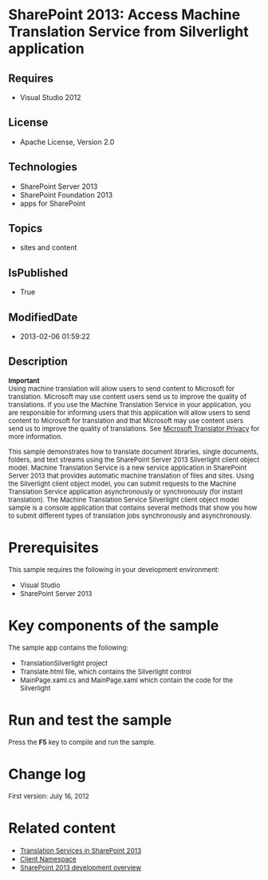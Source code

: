 # SharePoint 2013: Access Machine Translation Service from Silverlight application
## Requires
* Visual Studio 2012
## License
* Apache License, Version 2.0
## Technologies
* SharePoint Server 2013
* SharePoint Foundation 2013
* apps for SharePoint
## Topics
* sites and content
## IsPublished
* True
## ModifiedDate
* 2013-02-06 01:59:22
## Description

<p><strong><span style="font-size:small">Important</span></strong><br>
<span style="font-size:small">Using machine translation will allow users to send content to Microsoft for translation. Microsoft may use content users send us to improve the quality of translations. If you use the Machine Translation Service in your application,
 you are responsible for informing users that this application will allow users to send content to Microsoft for translation and that Microsoft may use content users send us to improve the quality of translations. See
<a href="http://msdn.microsoft.com/en-us/library/hh464486.aspx">Microsoft Translator Privacy</a> for more information.</span></p>
<p><span style="font-size:small">This sample demonstrates how to translate document libraries, single documents, folders, and text streams using the SharePoint Server 2013 Silverlight client object model. Machine Translation Service is a new service application
 in SharePoint Server 2013 that provides automatic machine translation of files and sites. Using the Silverlight client object model, you can submit requests to the Machine Translation Service application asynchronously or synchronously (for instant translation).
 The Machine Translation Service Silverlight client object model sample is a console application that contains several methods that show you how to submit different types of translation jobs synchronously and asynchronously.</span></p>
<h1>Prerequisites</h1>
<p><span style="font-size:small">This sample requires the following in your development environment:</span></p>
<ul>
<li><span style="font-size:small">Visual Studio</span> </li><li><span style="font-size:small">SharePoint Server 2013</span> </li></ul>
<h1>Key components of the sample</h1>
<p><span style="font-size:small">The sample app contains the following:</span></p>
<ul>
<li><span style="font-size:small">TranslationSilverlight project</span> </li><li><span style="font-size:small">Translate.html file, which contains the Silverlight control</span>
</li><li><span style="font-size:small">MainPage.xaml.cs and MainPage.xaml which contain the code for the Silverlight</span>
</li></ul>
<h1>Run and test the sample</h1>
<p><span style="font-size:small">Press the <strong>F5</strong> key to compile and run the sample.</span></p>
<h1>Change log</h1>
<p><span style="font-size:small">First version:&nbsp;July 16, 2012</span></p>
<h1>Related content</h1>
<ul>
<li><span style="font-size:small"><a title="http://msdn.microsoft.com/library/15a81428-da94-40b8-8ed4-6a12f05661e2.aspx" href="http://msdn.microsoft.com/library/15a81428-da94-40b8-8ed4-6a12f05661e2.aspx">Translation Services in SharePoint 2013</a></span>
</li><li><span style="font-size:small"><a title="http://msdn.microsoft.com/library/Microsoft.Office.TranslationServices.Client" href="http://msdn.microsoft.com/library/Microsoft.Office.TranslationServices.Client">Client Namespace</a></span>
</li><li><span style="font-size:small"><a title="http://msdn.microsoft.com/library/f86e2695-4d7a-4fc5-bc23-689de96c4b06.aspx" href="http://msdn.microsoft.com/library/f86e2695-4d7a-4fc5-bc23-689de96c4b06.aspx">SharePoint 2013 development overview</a></span>
</li></ul>
